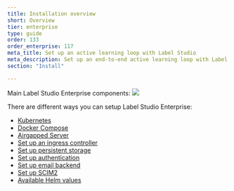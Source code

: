```yaml
---
title: Installation overview
short: Overview
tier: enterprise
type: guide
order: 133
order_enterprise: 117
meta_title: Set up an active learning loop with Label Studio
meta_description: Set up an end-to-end active learning loop with Label Studio using the ML backend SDK and webhooks to perform model training and predictions and labeling.
section: "Install"

---
```

Main Label Studio Enterprise components:
<img src="https://docs.heartex.com/images/LSE_k8s_scheme.png" class="gif-border"/>

There are different ways you can setup Label Studio Enterprise:

<ul class="page-sidebar-list">
      <li>
        <a href="/guide/install_enterprise_k8s.html" class="">
        Kubernetes</a>
      </li>
      <li>
        <a href="/guide/install_enterprise_docker.html" class="">
        Docker Compose</a>
      </li>
      <li>
        <a href="/guide/install_k8s_airgapped.html" class="">
        Airgapped Server</a>
      </li>
      <li>
        <a href="/guide/ingress_config.html" class="">
        Set up an ingress controller</a>
      </li>
      <li>
        <a href="/guide/persistent_storage.html" class="">
        Set up persistent storage</a>
      </li>
      <li>
        <a href="/guide/auth_setup.html" class="">
        Set up authentication</a>
      </li>
      <li>
        <a href="/guide/email_setup.html" class="">
        Set up email backend</a>
      </li>
      <li>
        <a href="/guide/scim_setup.html" class="">
        Set up SCIM2</a>
      </li>
      <li>
        <a href="/guide/helm_values.html" class="">
        Available Helm values</a>
      </li>      
</ul>
